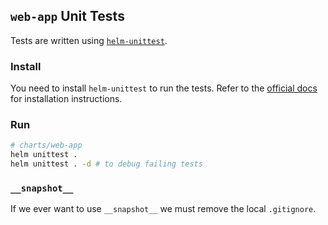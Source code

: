 ## `web-app` Unit Tests
Tests are written using [`helm-unittest`](https://github.com/helm-unittest/helm-unittest).

### Install
You need to install `helm-unittest` to run the tests. Refer to the [official docs](https://github.com/helm-unittest/helm-unittest?tab=readme-ov-file#install) for installation instructions.

### Run
```bash
# charts/web-app
helm unittest .
helm unittest . -d # to debug failing tests
```

### `__snapshot__`
If we ever want to use `__snapshot__` we must remove the local `.gitignore`.